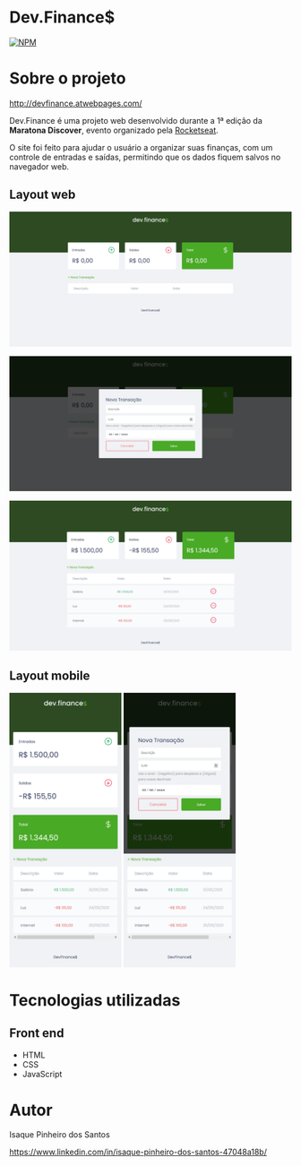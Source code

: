 # Dev.Finance$ 
[![NPM](https://img.shields.io/npm/l/react)](https://github.com/IsaqueP/Dev.Finance/blob/main/LICENSE) 

# Sobre o projeto

http://devfinance.atwebpages.com/

Dev.Finance é uma projeto web desenvolvido durante a 1ª edição da **Maratona Discover**, evento organizado pela [Rocketseat](https://rocketseat.com.br/ "Site da Rocketseat").

O site foi feito para ajudar o usuário a organizar suas finanças, com um controle de entradas e saídas, permitindo que os dados fiquem salvos no navegador web.

## Layout web
![Web 1](https://github.com/IsaqueP/Dev.Finance/blob/main/assets/GitHub/Screenshot_Desktop_Clean.png)

![Web 2](https://github.com/IsaqueP/Dev.Finance/blob/main/assets/GitHub/Screenshot_Desktop_Modal.png)

![Web 3](https://github.com/IsaqueP/Dev.Finance/blob/main/assets/GitHub/Screenshot_Deskotp_withData.png)

## Layout mobile
<img src="https://github.com/IsaqueP/Dev.Finance/blob/main/assets/GitHub/Screenshot_Mobile_withData.png" width="200"> <img src="https://github.com/IsaqueP/Dev.Finance/blob/main/assets/GitHub/Screenshot_Mobile_Modal.png" width="200">

# Tecnologias utilizadas
## Front end
- HTML
- CSS
- JavaScript


# Autor

Isaque Pinheiro dos Santos

https://www.linkedin.com/in/isaque-pinheiro-dos-santos-47048a18b/

